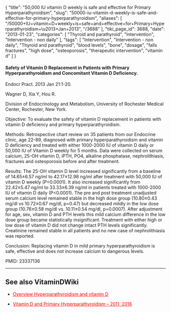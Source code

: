 {
    "title": "50,000 IU vitamin D weekly is safe and effective for Primary Hyperparathyroidism",
    "slug": "50000-iu-vitamin-d-weekly-is-safe-and-effective-for-primary-hyperparathyroidism",
    "aliases": [
        "/50000+IU+vitamin+D+weekly+is+safe+and+effective+for+Primary+Hyperparathyroidism+\u2013+Jan+2013",
        "/3688"
    ],
    "tiki_page_id": 3688,
    "date": "2013-01-23",
    "categories": [
        "Thyroid and parathyroid",
        "Intervention",
        "Intervention - non daily"
    ],
    "tags": [
        "Intervention",
        "Intervention - non daily",
        "Thyroid and parathyroid",
        "blood levels",
        "bone",
        "dosage",
        "falls fractures",
        "high dose",
        "osteoporosis",
        "therapeutic intervention",
        "vitamin d"
    ]
}


#### Safety of Vitamin D Replacement in Patients with Primary Hyperparathyroidism and Concomitant Vitamin D Deficiency.

Endocr Pract. 2013 Jan 21:1-20. 

Wagner D, Xia Y, Hou R.

Division of Endocrinology and Metabolism, University of Rochester Medical Center, Rochester, New York.

Objective: To evaluate the safety of vitamin D replacement in patients with vitamin D deficiency and primary hyperparathyroidism.

Methods: Retrospective chart review on 35 patients from our Endocrine clinic, age 22-89, diagnosed with primary hyperparathyroidism and vitamin D deficiency and treated with either 1000-2000 IU of vitamin D daily or 50,000 IU of Vitamin D weekly for 5 months. Data were collected on serum calcium, 25-OH vitamin D, iPTH, PO4, alkaline phosphatase, nephrolithiasis, fractures and osteoporosis before and after treatment.

Results: The 25-OH vitamin D level increased significantly from a baseline of 14.65±6.57 ng/ml to 42.17±12.98 ng/ml after treatment with 50,000 IU of vitamin D weekly (P<0.0001). It also increased significantly from 22.42±5.47 ng/ml to 33.33±6.39 ng/ml in patients treated with 1000-2000 IU of vitamin D daily (P<0.0001). The pre and post treatment unadjusted serum calcium level remained stable in the high dose group (10.80±0.43 mg/dl vs 10.72±0.67 mg/dl, p=0.47) but decreased mildly in the low dose group (10.76±0.58 mg/dl vs. 10.11±0.54 mg/dl, p=0.0007). After adjustment for age, sex, vitamin D and PTH levels this mild calcium difference in the low dose group became statistically insignificant. Treatment with either high or low dose of vitamin D did not change intact PTH levels significantly. Creatinine remained stable in all patients and no new case of nephrolithiasis was reported.

Conclusion: Replacing vitamin D in mild primary hyperparathyroidism is safe, effective and does not increase calcium to dangerous levels.

PMID:   23337136

---

## See also VitaminDWiki

* <a href="/posts/overview-hyperparathyroidism-and-vitamin-d" style="color: red; text-decoration: underline;" title="This post/category does not exist yet: Overview Hyperparathyroidism and vitamin D">Overview Hyperparathyroidism and vitamin D</a>

* <a href="/posts/vitamin-d-and-primary-hyperparathyroidism-2011-2016" style="color: red; text-decoration: underline;" title="This post/category does not exist yet: Vitamin D and Primary Hyperparathyroidism – 2011, 2016">Vitamin D and Primary Hyperparathyroidism – 2011, 2016</a>